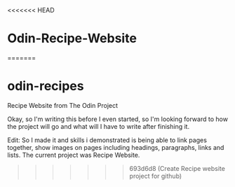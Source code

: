 <<<<<<< HEAD
# Odin-Recipe-Website
=======
# odin-recipes
Recipe Website from The Odin Project

Okay, so I'm writing this before I even started, so I'm looking forward to how the project will go and what will I have to write after finishing it.

Edit: So I made it and skills i demonstrated is being able to link pages together, show images on pages including headings, paragraphs, links and lists. The current project was Recipe Website.
>>>>>>> 693d6d8 (Create Recipe website project for github)
